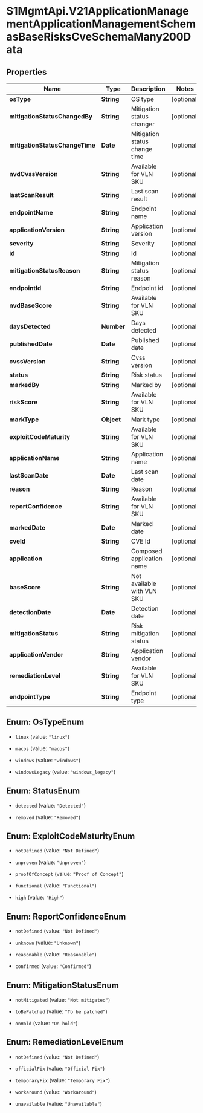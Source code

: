 # S1MgmtApi.V21ApplicationManagementApplicationManagementSchemasBaseRisksCveSchemaMany200Data

## Properties
Name | Type | Description | Notes
------------ | ------------- | ------------- | -------------
**osType** | **String** | OS type | [optional] 
**mitigationStatusChangedBy** | **String** | Mitigation status changer | [optional] 
**mitigationStatusChangeTime** | **Date** | Mitigation status change time | [optional] 
**nvdCvssVersion** | **String** | Available for VLN SKU | [optional] 
**lastScanResult** | **String** | Last scan result | [optional] 
**endpointName** | **String** | Endpoint name | [optional] 
**applicationVersion** | **String** | Application version | [optional] 
**severity** | **String** | Severity | [optional] 
**id** | **String** | Id | [optional] 
**mitigationStatusReason** | **String** | Mitigation status reason | [optional] 
**endpointId** | **String** | Endpoint id | [optional] 
**nvdBaseScore** | **String** | Available for VLN SKU | [optional] 
**daysDetected** | **Number** | Days detected | [optional] 
**publishedDate** | **Date** | Published date | [optional] 
**cvssVersion** | **String** | Cvss version | [optional] 
**status** | **String** | Risk status | [optional] 
**markedBy** | **String** | Marked by | [optional] 
**riskScore** | **String** | Available for VLN SKU | [optional] 
**markType** | **Object** | Mark type | [optional] 
**exploitCodeMaturity** | **String** | Available for VLN SKU | [optional] 
**applicationName** | **String** | Application name | [optional] 
**lastScanDate** | **Date** | Last scan date | [optional] 
**reason** | **String** | Reason | [optional] 
**reportConfidence** | **String** | Available for VLN SKU | [optional] 
**markedDate** | **Date** | Marked date | [optional] 
**cveId** | **String** | CVE Id | [optional] 
**application** | **String** | Composed application name | [optional] 
**baseScore** | **String** | Not available with VLN SKU | [optional] 
**detectionDate** | **Date** | Detection date | [optional] 
**mitigationStatus** | **String** | Risk mitigation status | [optional] 
**applicationVendor** | **String** | Application vendor | [optional] 
**remediationLevel** | **String** | Available for VLN SKU | [optional] 
**endpointType** | **String** | Endpoint type | [optional] 


<a name="OsTypeEnum"></a>
## Enum: OsTypeEnum


* `linux` (value: `"linux"`)

* `macos` (value: `"macos"`)

* `windows` (value: `"windows"`)

* `windowsLegacy` (value: `"windows_legacy"`)




<a name="StatusEnum"></a>
## Enum: StatusEnum


* `detected` (value: `"Detected"`)

* `removed` (value: `"Removed"`)




<a name="ExploitCodeMaturityEnum"></a>
## Enum: ExploitCodeMaturityEnum


* `notDefined` (value: `"Not Defined"`)

* `unproven` (value: `"Unproven"`)

* `proofOfConcept` (value: `"Proof of Concept"`)

* `functional` (value: `"Functional"`)

* `high` (value: `"High"`)




<a name="ReportConfidenceEnum"></a>
## Enum: ReportConfidenceEnum


* `notDefined` (value: `"Not Defined"`)

* `unknown` (value: `"Unknown"`)

* `reasonable` (value: `"Reasonable"`)

* `confirmed` (value: `"Confirmed"`)




<a name="MitigationStatusEnum"></a>
## Enum: MitigationStatusEnum


* `notMitigated` (value: `"Not mitigated"`)

* `toBePatched` (value: `"To be patched"`)

* `onHold` (value: `"On hold"`)




<a name="RemediationLevelEnum"></a>
## Enum: RemediationLevelEnum


* `notDefined` (value: `"Not Defined"`)

* `officialFix` (value: `"Official Fix"`)

* `temporaryFix` (value: `"Temporary Fix"`)

* `workaround` (value: `"Workaround"`)

* `unavailable` (value: `"Unavailable"`)





